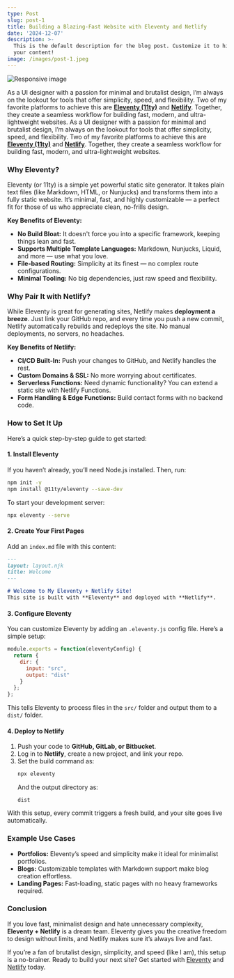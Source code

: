 ```yaml
---
type: Post
slug: post-1
title: Building a Blazing-Fast Website with Eleventy and Netlify
date: '2024-12-07'
description: >-
  This is the default description for the blog post. Customize it to highlight
  your content!
image: /images/post-1.jpeg
---
```

<picture>
  <source
    type="image/jxl"
    srcset="https://res.cloudinary.com/paulapplegate-com/image/upload/q_auto/c_scale,w_200/v1748994945/responsive-uploads/bxtfcsbdibdurnm2j7ie.jxl 200w,
    https://res.cloudinary.com/paulapplegate-com/image/upload/q_auto/c_scale,w_679/v1748994945/responsive-uploads/bxtfcsbdibdurnm2j7ie.jxl 679w,
    https://res.cloudinary.com/paulapplegate-com/image/upload/q_auto/c_scale,w_1000/v1748994945/responsive-uploads/bxtfcsbdibdurnm2j7ie.jxl 1000w,
    https://res.cloudinary.com/paulapplegate-com/image/upload/q_auto/c_scale,w_1301/v1748994945/responsive-uploads/bxtfcsbdibdurnm2j7ie.jxl 1301w,
    https://res.cloudinary.com/paulapplegate-com/image/upload/q_auto/c_scale,w_1448/v1748994945/responsive-uploads/bxtfcsbdibdurnm2j7ie.jxl 1448w,
    https://res.cloudinary.com/paulapplegate-com/image/upload/q_auto/c_scale,w_1726/v1748994945/responsive-uploads/bxtfcsbdibdurnm2j7ie.jxl 1726w,
    https://res.cloudinary.com/paulapplegate-com/image/upload/q_auto/c_scale,w_1749/v1748994945/responsive-uploads/bxtfcsbdibdurnm2j7ie.jxl 1749w,
    https://res.cloudinary.com/paulapplegate-com/image/upload/q_auto/c_scale,w_1800/v1748994945/responsive-uploads/bxtfcsbdibdurnm2j7ie.jxl 1800w"
    sizes="(max-width: 768px) 100vw, (max-width: 1200px) 50vw, 800px">
  <source
    type="image/avif"
    srcset="https://res.cloudinary.com/paulapplegate-com/image/upload/q_auto/c_scale,w_200/v1748994945/responsive-uploads/bxtfcsbdibdurnm2j7ie.avif 200w,
    https://res.cloudinary.com/paulapplegate-com/image/upload/q_auto/c_scale,w_679/v1748994945/responsive-uploads/bxtfcsbdibdurnm2j7ie.avif 679w,
    https://res.cloudinary.com/paulapplegate-com/image/upload/q_auto/c_scale,w_1000/v1748994945/responsive-uploads/bxtfcsbdibdurnm2j7ie.avif 1000w,
    https://res.cloudinary.com/paulapplegate-com/image/upload/q_auto/c_scale,w_1301/v1748994945/responsive-uploads/bxtfcsbdibdurnm2j7ie.avif 1301w,
    https://res.cloudinary.com/paulapplegate-com/image/upload/q_auto/c_scale,w_1448/v1748994945/responsive-uploads/bxtfcsbdibdurnm2j7ie.avif 1448w,
    https://res.cloudinary.com/paulapplegate-com/image/upload/q_auto/c_scale,w_1726/v1748994945/responsive-uploads/bxtfcsbdibdurnm2j7ie.avif 1726w,
    https://res.cloudinary.com/paulapplegate-com/image/upload/q_auto/c_scale,w_1749/v1748994945/responsive-uploads/bxtfcsbdibdurnm2j7ie.avif 1749w,
    https://res.cloudinary.com/paulapplegate-com/image/upload/q_auto/c_scale,w_1800/v1748994945/responsive-uploads/bxtfcsbdibdurnm2j7ie.avif 1800w"
    sizes="(max-width: 768px) 100vw, (max-width: 1200px) 50vw, 800px">
  <img
    src="https://res.cloudinary.com/paulapplegate-com/image/upload/q_auto/c_scale,w_200/v1748994945/responsive-uploads/bxtfcsbdibdurnm2j7ie.jpg"
    srcset="https://res.cloudinary.com/paulapplegate-com/image/upload/q_auto/c_scale,w_200/v1748994945/responsive-uploads/bxtfcsbdibdurnm2j7ie.jpg 200w,
    https://res.cloudinary.com/paulapplegate-com/image/upload/q_auto/c_scale,w_679/v1748994945/responsive-uploads/bxtfcsbdibdurnm2j7ie.jpg 679w,
    https://res.cloudinary.com/paulapplegate-com/image/upload/q_auto/c_scale,w_1000/v1748994945/responsive-uploads/bxtfcsbdibdurnm2j7ie.jpg 1000w,
    https://res.cloudinary.com/paulapplegate-com/image/upload/q_auto/c_scale,w_1301/v1748994945/responsive-uploads/bxtfcsbdibdurnm2j7ie.jpg 1301w,
    https://res.cloudinary.com/paulapplegate-com/image/upload/q_auto/c_scale,w_1448/v1748994945/responsive-uploads/bxtfcsbdibdurnm2j7ie.jpg 1448w,
    https://res.cloudinary.com/paulapplegate-com/image/upload/q_auto/c_scale,w_1726/v1748994945/responsive-uploads/bxtfcsbdibdurnm2j7ie.jpg 1726w,
    https://res.cloudinary.com/paulapplegate-com/image/upload/q_auto/c_scale,w_1749/v1748994945/responsive-uploads/bxtfcsbdibdurnm2j7ie.jpg 1749w,
    https://res.cloudinary.com/paulapplegate-com/image/upload/q_auto/c_scale,w_1800/v1748994945/responsive-uploads/bxtfcsbdibdurnm2j7ie.jpg 1800w"
    sizes="(max-width: 768px) 100vw, (max-width: 1200px) 50vw, 800px"
    alt="Responsive image"
    loading="lazy"
    class="w-full h-auto">
</picture>
  
As a UI designer with a passion for minimal and brutalist design, I’m always on the lookout for tools that offer simplicity, speed, and flexibility. Two of my favorite platforms to achieve this are **[Eleventy (11ty)](https://www.11ty.dev/)** and **[Netlify](https://www.netlify.com/)**. Together, they create a seamless workflow for building fast, modern, and ultra-lightweight websites. 
As a UI designer with a passion for minimal and brutalist design, I’m always on the lookout for tools that offer simplicity, speed, and flexibility. Two of my favorite platforms to achieve this are **[Eleventy (11ty)](https://www.11ty.dev/)** and **[Netlify](https://www.netlify.com/)**. Together, they create a seamless workflow for building fast, modern, and ultra-lightweight websites.  


### Why Eleventy?

Eleventy (or 11ty) is a simple yet powerful static site generator. It takes plain text files (like Markdown, HTML, or Nunjucks) and transforms them into a fully static website. It’s minimal, fast, and highly customizable — a perfect fit for those of us who appreciate clean, no-frills design.

<!--more-->

**Key Benefits of Eleventy:**  
- **No Build Bloat:** It doesn't force you into a specific framework, keeping things lean and fast.  
- **Supports Multiple Template Languages:** Markdown, Nunjucks, Liquid, and more — use what you love.  
- **File-based Routing:** Simplicity at its finest — no complex route configurations.  
- **Minimal Tooling:** No big dependencies, just raw speed and flexibility.  

### Why Pair It with Netlify? 
While Eleventy is great for generating sites, Netlify makes **deployment a breeze**. Just link your GitHub repo, and every time you push a new commit, Netlify automatically rebuilds and redeploys the site. No manual deployments, no servers, no headaches.  

**Key Benefits of Netlify:**  
- **CI/CD Built-In:** Push your changes to GitHub, and Netlify handles the rest.  
- **Custom Domains & SSL:** No more worrying about certificates.  
- **Serverless Functions:** Need dynamic functionality? You can extend a static site with Netlify Functions.  
- **Form Handling & Edge Functions:** Build contact forms with no backend code.  

### How to Set It Up  
Here’s a quick step-by-step guide to get started:  

#### 1. Install Eleventy
If you haven’t already, you’ll need Node.js installed. Then, run:  
```bash
npm init -y 
npm install @11ty/eleventy --save-dev
```

To start your development server:  
```bash
npx eleventy --serve
```

#### 2. Create Your First Pages 
Add an `index.md` file with this content:  
```markdown
---
layout: layout.njk
title: Welcome
---

# Welcome to My Eleventy + Netlify Site!  
This site is built with **Eleventy** and deployed with **Netlify**.
```

#### 3. Configure Eleventy
You can customize Eleventy by adding an `.eleventy.js` config file. Here’s a simple setup:  
```js
module.exports = function(eleventyConfig) {
  return {
    dir: {
      input: "src",
      output: "dist"
    }
  };
};
```

This tells Eleventy to process files in the `src/` folder and output them to a `dist/` folder.  

#### 4. Deploy to Netlify 
1. Push your code to **GitHub, GitLab, or Bitbucket**.  
2. Log in to **Netlify**, create a new project, and link your repo.  
3. Set the build command as:  
   ```bash
   npx eleventy
   ```  
   And the output directory as:  
   ```
   dist
   ```

With this setup, every commit triggers a fresh build, and your site goes live automatically.  

### Example Use Cases
- **Portfolios:** Eleventy’s speed and simplicity make it ideal for minimalist portfolios.  
- **Blogs:** Customizable templates with Markdown support make blog creation effortless.  
- **Landing Pages:** Fast-loading, static pages with no heavy frameworks required.  

### Conclusion 
If you love fast, minimalist design and hate unnecessary complexity, **Eleventy + Netlify** is a dream team. Eleventy gives you the creative freedom to design without limits, and Netlify makes sure it’s always live and fast.  

If you’re a fan of brutalist design, simplicity, and speed (like I am), this setup is a no-brainer. Ready to build your next site? Get started with [Eleventy](https://www.11ty.dev/) and [Netlify](https://www.netlify.com/) today.  

